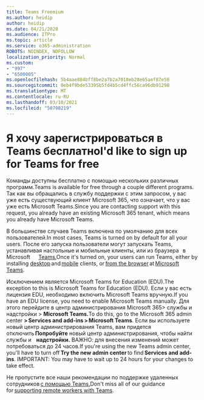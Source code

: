 ```yaml
---
title: Teams Freemium
ms.author: heidip
author: heidip
ms.date: 04/21/2020
ms.audience: ITPro
ms.topic: article
ms.service: o365-administration
ROBOTS: NOINDEX, NOFOLLOW
localization_priority: Normal
ms.custom:
- "997"
- "6500005"
ms.openlocfilehash: 5b4aae884bff8be2a7b2a7018eb28e65aef87e50
ms.sourcegitcommit: 0eb4f9bde53395b5fd4b5cd4ffc56ca96db91298
ms.translationtype: MT
ms.contentlocale: ru-RU
ms.lasthandoff: 03/10/2021
ms.locfileid: "50708219"
---
```

# <a name="id-like-to-sign-up-for-teams-for-free"></a><span data-ttu-id="2bff9-102">Я хочу зарегистрироваться в Teams бесплатно</span><span class="sxs-lookup"><span data-stu-id="2bff9-102">I'd like to sign up for Teams for free</span></span>

<span data-ttu-id="2bff9-103">Команды доступны бесплатно с помощью нескольких различных программ.</span><span class="sxs-lookup"><span data-stu-id="2bff9-103">Teams is available for free through a couple different programs.</span></span> <span data-ttu-id="2bff9-104">Так как вы обращались в службу поддержки с этим запросом, у вас уже есть существующий клиент Microsoft 365, что означает, что у вас уже есть Microsoft Teams.</span><span class="sxs-lookup"><span data-stu-id="2bff9-104">Since you are contacting support with this request, you already have an existing Microsoft 365 tenant, which means you already have Microsoft Teams.</span></span>

<span data-ttu-id="2bff9-105">В большинстве случаев Teams включена по умолчанию для всех пользователей.</span><span class="sxs-lookup"><span data-stu-id="2bff9-105">In most cases, Teams is turned on by default for all your users.</span></span> <span data-ttu-id="2bff9-106">После его запуска пользователи могут запускать Teams, устанавливая настольные и мобильные клиенты, или из браузера [](https://docs.microsoft.com/MicrosoftTeams/get-clients#desktop-client)   в Microsoft [](https://docs.microsoft.com/MicrosoftTeams/get-clients#mobile-clients)  [](https://dos.microsoft.com/MicrosoftTeams/get-clients#web-client)    [Teams.](https://www.microsoft.com/microsoft-teams/teams-for-work)</span><span class="sxs-lookup"><span data-stu-id="2bff9-106">Once it's turned on, your users can run Teams, either by installing [desktop](https://docs.microsoft.com/MicrosoftTeams/get-clients#desktop-client) and [mobile](https://docs.microsoft.com/MicrosoftTeams/get-clients#mobile-clients) clients, or [from the browser](https://dos.microsoft.com/MicrosoftTeams/get-clients#web-client) at [Microsoft Teams](https://www.microsoft.com/microsoft-teams/teams-for-work).</span></span>

<span data-ttu-id="2bff9-107">Исключением является Microsoft Teams for Education (EDU).</span><span class="sxs-lookup"><span data-stu-id="2bff9-107">The exception to this is Microsoft Teams for Education (EDU).</span></span> <span data-ttu-id="2bff9-108">Если у вас есть лицензия EDU, необходимо включить Microsoft Teams вручную.</span><span class="sxs-lookup"><span data-stu-id="2bff9-108">If you have an EDU license, you need to enable Microsoft Teams manually.</span></span> <span data-ttu-id="2bff9-109">Для этого перейдите в центр администрирования Microsoft 365> службы и надстройки > **Microsoft Teams.**</span><span class="sxs-lookup"><span data-stu-id="2bff9-109">To do this, go to the Microsoft 365 admin center **> Services and add-ins > Microsoft Teams**.</span></span> <span data-ttu-id="2bff9-110">Если вы используете новый центр администрирования Teams, вам придется отключить **Попробуйте** новый центр администрирования, чтобы найти службы и    **надстройки.** ВАЖНО: для внесения изменений может потребоваться до 24 часов.</span><span class="sxs-lookup"><span data-stu-id="2bff9-110">If you're using the new Teams admin center, you'll have to turn off **Try the new admin center** to find **Services and add-ins**. IMPORTANT: You may have to wait up to 24 hours for your changes to take effect.</span></span>

<span data-ttu-id="2bff9-111">Не пропустите все наши рекомендации по поддержке удаленных сотрудников [с помощью Teams.](https://docs.microsoft.com/MicrosoftTeams/support-remote-work-with-teams)</span><span class="sxs-lookup"><span data-stu-id="2bff9-111">Don't miss all of our guidance for [supporting remote workers with Teams](https://docs.microsoft.com/MicrosoftTeams/support-remote-work-with-teams).</span></span>

